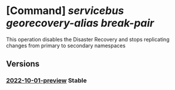 # [Command] _servicebus georecovery-alias break-pair_

This operation disables the Disaster Recovery and stops replicating changes from primary to secondary namespaces

## Versions

### [2022-10-01-preview](/Resources/mgmt-plane/L3N1YnNjcmlwdGlvbnMve30vcmVzb3VyY2Vncm91cHMve30vcHJvdmlkZXJzL21pY3Jvc29mdC5zZXJ2aWNlYnVzL25hbWVzcGFjZXMve30vZGlzYXN0ZXJyZWNvdmVyeWNvbmZpZ3Mve30vYnJlYWtwYWlyaW5n/2022-10-01-preview.xml) **Stable**

<!-- mgmt-plane /subscriptions/{}/resourcegroups/{}/providers/microsoft.servicebus/namespaces/{}/disasterrecoveryconfigs/{}/breakpairing 2022-10-01-preview -->
